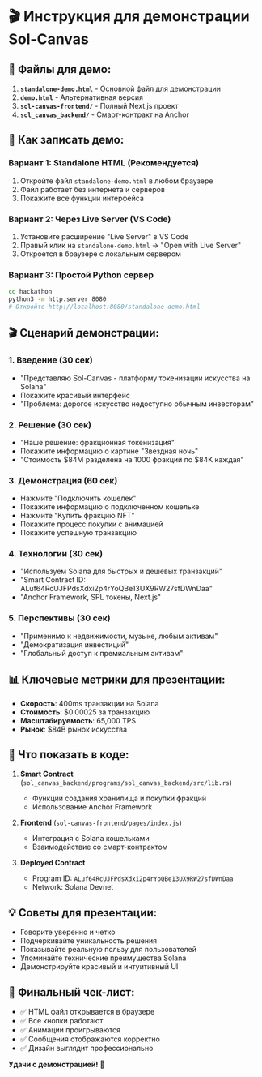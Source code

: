 # 🎬 Инструкция для демонстрации Sol-Canvas

## 📁 Файлы для демо:

1. **`standalone-demo.html`** - Основной файл для демонстрации
2. **`demo.html`** - Альтернативная версия
3. **`sol-canvas-frontend/`** - Полный Next.js проект
4. **`sol_canvas_backend/`** - Смарт-контракт на Anchor

## 🎯 Как записать демо:

### Вариант 1: Standalone HTML (Рекомендуется)
1. Откройте файл `standalone-demo.html` в любом браузере
2. Файл работает без интернета и серверов
3. Покажите все функции интерфейса

### Вариант 2: Через Live Server (VS Code)
1. Установите расширение "Live Server" в VS Code
2. Правый клик на `standalone-demo.html` → "Open with Live Server"
3. Откроется в браузере с локальным сервером

### Вариант 3: Простой Python сервер
```bash
cd hackathon
python3 -m http.server 8080
# Откройте http://localhost:8080/standalone-demo.html
```

## 🎬 Сценарий демонстрации:

### 1. Введение (30 сек)
- "Представляю Sol-Canvas - платформу токенизации искусства на Solana"
- Покажите красивый интерфейс
- "Проблема: дорогое искусство недоступно обычным инвесторам"

### 2. Решение (30 сек)
- "Наше решение: фракционная токенизация"
- Покажите информацию о картине "Звездная ночь"
- "Стоимость $84M разделена на 1000 фракций по $84K каждая"

### 3. Демонстрация (60 сек)
- Нажмите "Подключить кошелек"
- Покажите информацию о подключенном кошельке
- Нажмите "Купить фракцию NFT"
- Покажите процесс покупки с анимацией
- Покажите успешную транзакцию

### 4. Технологии (30 сек)
- "Используем Solana для быстрых и дешевых транзакций"
- "Smart Contract ID: ALuf64RcUJFPdsXdxi2p4rYoQBe13UX9RW27sfDWnDaa"
- "Anchor Framework, SPL токены, Next.js"

### 5. Перспективы (30 сек)
- "Применимо к недвижимости, музыке, любым активам"
- "Демократизация инвестиций"
- "Глобальный доступ к премиальным активам"

## 📊 Ключевые метрики для презентации:

- **Скорость**: 400ms транзакции на Solana
- **Стоимость**: $0.00025 за транзакцию
- **Масштабируемость**: 65,000 TPS
- **Рынок**: $84B рынок искусства

## 🚀 Что показать в коде:

1. **Smart Contract** (`sol_canvas_backend/programs/sol_canvas_backend/src/lib.rs`)
   - Функции создания хранилища и покупки фракций
   - Использование Anchor Framework

2. **Frontend** (`sol-canvas-frontend/pages/index.js`)
   - Интеграция с Solana кошельками
   - Взаимодействие со смарт-контрактом

3. **Deployed Contract**
   - Program ID: `ALuf64RcUJFPdsXdxi2p4rYoQBe13UX9RW27sfDWnDaa`
   - Network: Solana Devnet

## 💡 Советы для презентации:

- Говорите уверенно и четко
- Подчеркивайте уникальность решения
- Показывайте реальную пользу для пользователей
- Упоминайте технические преимущества Solana
- Демонстрируйте красивый и интуитивный UI

## 🎯 Финальный чек-лист:

- ✅ HTML файл открывается в браузере
- ✅ Все кнопки работают
- ✅ Анимации проигрываются
- ✅ Сообщения отображаются корректно
- ✅ Дизайн выглядит профессионально

**Удачи с демонстрацией! 🚀**